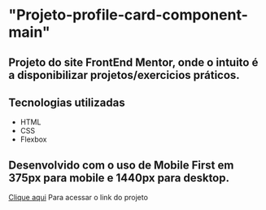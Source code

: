 # "Projeto-profile-card-component-main"

## Projeto do site FrontEnd Mentor, onde o intuito é a disponibilizar projetos/exercicios práticos.

## Tecnologias utilizadas

- HTML
- CSS
- Flexbox

## Desenvolvido com o uso de Mobile First em 375px para mobile e 1440px para desktop.

<p><a href="https://viniciusferraz963.github.io/profile-card-component-main/">Clique aqui</a> Para acessar o link do projeto</p>

